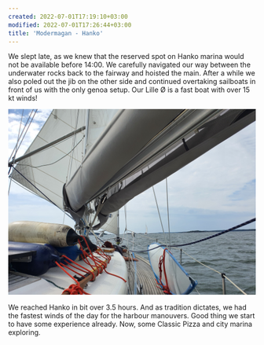 ```yaml
---
created: 2022-07-01T17:19:10+03:00
modified: 2022-07-01T17:26:44+03:00
title: 'Modermagan - Hanko'
---
```


We slept late, as we knew that the reserved spot on Hanko marina would not be available before 14:00. We carefully navigated our way between the underwater rocks back to the fairway and hoisted the main. After a while we also poled out the jib on the other side and continued overtaking sailboats in front of us with the only genoa setup. Our Lille Ø is a fast boat with over 15 kt winds!

![Image](../2022/3f062e270d82b45a0490c4be15575f38.jpg) 

We reached Hanko in bit over 3.5 hours. And as tradition dictates, we had the fastest winds of the day for the harbour manouvers. Good thing we start to have some experience already. Now, some Classic Pizza and city marina exploring.
